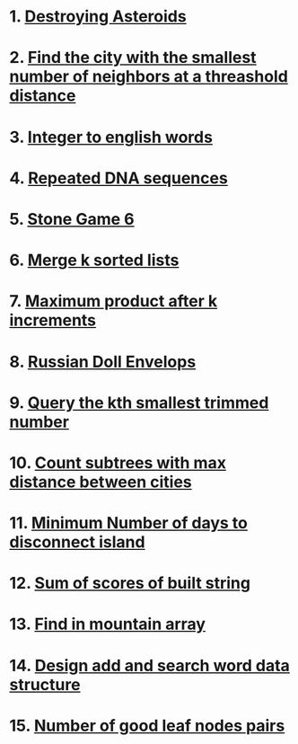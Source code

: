 # 1. [Destroying Asteroids](https://leetcode.com/problems/destroying-asteroids/description/)

# 2. [Find the city with the smallest number of neighbors at a threashold distance](https://leetcode.com/problems/find-the-city-with-the-smallest-number-of-neighbors-at-a-threshold-distance/description/)

# 3. [Integer to english words](https://leetcode.com/problems/integer-to-english-words/description/)

# 4. [Repeated DNA sequences](https://leetcode.com/problems/repeated-dna-sequences/description/)

# 5. [Stone Game 6](https://leetcode.com/problems/stone-game-vi/description/)

# 6. [Merge k sorted lists](https://leetcode.com/problems/merge-k-sorted-lists/description/)

# 7. [Maximum product after k increments](https://leetcode.com/problems/maximum-product-after-k-increments/description/)

# 8. [Russian Doll Envelops](https://leetcode.com/problems/russian-doll-envelopes/description/)

# 9. [Query the kth smallest trimmed number](https://leetcode.com/problems/query-kth-smallest-trimmed-number/description/)

# 10. [Count subtrees with max distance between cities](https://leetcode.com/problems/count-subtrees-with-max-distance-between-cities/description/)

# 11. [Minimum Number of days to disconnect island](https://leetcode.com/problems/minimum-number-of-days-to-disconnect-island/description/)

# 12. [Sum of scores of built string](https://leetcode.com/problems/sum-of-scores-of-built-strings/description/)

# 13. [Find in mountain array](https://leetcode.com/problems/find-in-mountain-array/description/)

# 14. [Design add and search word data structure](https://leetcode.com/problems/design-add-and-search-words-data-structure/description/)

# 15. [Number of good leaf nodes pairs](https://leetcode.com/problems/number-of-good-leaf-nodes-pairs/description/)
